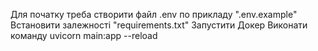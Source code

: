 Для початку треба створити файл .env по прикладу ".env.example"
Встановити залежності "requirements.txt"
Запустити Докер
Виконати команду uvicorn main:app --reload
